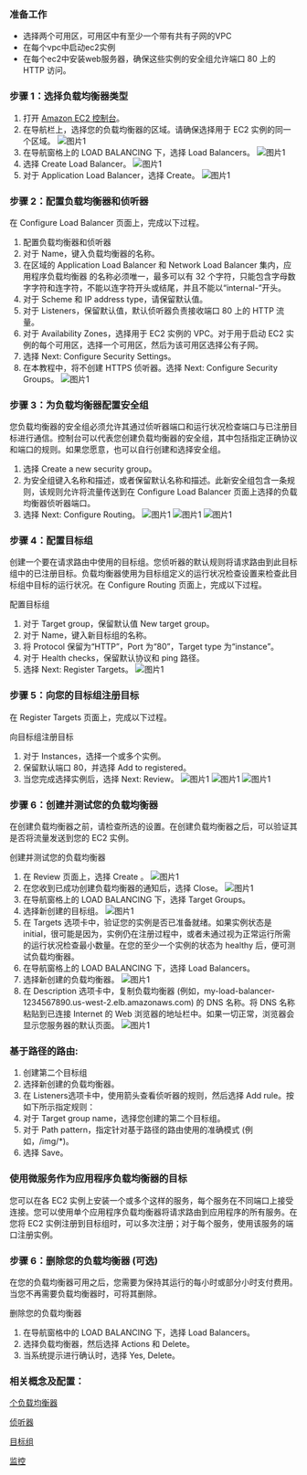 ### 准备工作
- 选择两个可用区，可用区中有至少一个带有共有子网的VPC
- 在每个vpc中启动ec2实例
- 在每个ec2中安装web服务器，确保这些实例的安全组允许端口 80 上的 HTTP 访问。 
### 步骤 1：选择负载均衡器类型
1. 打开 [Amazon EC2 控制台](https://console.aws.amazon.com/ec2/)。
1. 在导航栏上，选择您的负载均衡器的区域。请确保选择用于 EC2 实例的同一个区域。
   ![图片1](./assets/ALB/ALB-1.png)
1. 在导航窗格上的 LOAD BALANCING 下，选择 Load Balancers。
   ![图片1](./assets/ALB/ALB-2.png)
1. 选择 Create Load Balancer。
   ![图片1](./assets/ALB/ALB-3.png)
1. 对于 Application Load Balancer，选择 Create。
   ![图片1](./assets/ALB/ALB-4.png)
### 步骤 2：配置负载均衡器和侦听器

在 Configure Load Balancer 页面上，完成以下过程。

1. 配置负载均衡器和侦听器
1. 对于 Name，键入负载均衡器的名称。
1. 在区域的 Application Load Balancer 和 Network Load Balancer 集内，应用程序负载均衡器 的名称必须唯一，最多可以有 32 个字符，只能包含字母数字字符和连字符，不能以连字符开头或结尾，并且不能以“internal-”开头。
1. 对于 Scheme 和 IP address type，请保留默认值。
1. 对于 Listeners，保留默认值，默认侦听器负责接收端口 80 上的 HTTP 流量。
1. 对于 Availability Zones，选择用于 EC2 实例的 VPC。对于用于启动 EC2 实例的每个可用区，选择一个可用区，然后为该可用区选择公有子网。
1. 选择 Next: Configure Security Settings。
1. 在本教程中，将不创建 HTTPS 侦听器。选择 Next: Configure Security Groups。
   ![图片1](./assets/ALB/ALB-5.png)
### 步骤 3：为负载均衡器配置安全组

您负载均衡器的安全组必须允许其通过侦听器端口和运行状况检查端口与已注册目标进行通信。控制台可以代表您创建负载均衡器的安全组，其中包括指定正确协议和端口的规则。如果您愿意，也可以自行创建和选择安全组。


1. 选择 Create a new security group。
1. 为安全组键入名称和描述，或者保留默认名称和描述。此新安全组包含一条规则，该规则允许将流量传送到在 Configure Load Balancer 页面上选择的负载均衡器侦听器端口。
1. 选择 Next: Configure Routing。
   ![图片1](./assets/ALB/ALB-6.png)
   ![图片1](./assets/ALB/ALB-7.png)
   ![图片1](./assets/ALB/ALB-8.png)
### 步骤 4：配置目标组

创建一个要在请求路由中使用的目标组。您侦听器的默认规则将请求路由到此目标组中的已注册目标。负载均衡器使用为目标组定义的运行状况检查设置来检查此目标组中目标的运行状况。在 Configure Routing 页面上，完成以下过程。

配置目标组

1. 对于 Target group，保留默认值 New target group。
1. 对于 Name，键入新目标组的名称。
1. 将 Protocol 保留为“HTTP”，Port 为“80”，Target type 为“instance”。
1. 对于 Health checks，保留默认协议和 ping 路径。
1. 选择 Next: Register Targets。
      ![图片1](./assets/ALB/ALB-9.png)
### 步骤 5：向您的目标组注册目标

在 Register Targets 页面上，完成以下过程。

向目标组注册目标

1. 对于 Instances，选择一个或多个实例。
1. 保留默认端口 80，并选择 Add to registered。
1. 当您完成选择实例后，选择 Next: Review。
      ![图片1](./assets/ALB/ALB-10.png)
	  ![图片1](./assets/ALB/ALB-11.png)
	  ![图片1](./assets/ALB/ALB-12.png)
### 步骤 6：创建并测试您的负载均衡器

在创建负载均衡器之前，请检查所选的设置。在创建负载均衡器之后，可以验证其是否将流量发送到您的 EC2 实例。

创建并测试您的负载均衡器
1. 在 Review 页面上，选择 Create 。
   ![图片1](./assets/ALB/ALB-13.png)
1. 在您收到已成功创建负载均衡器的通知后，选择 Close。
   ![图片1](./assets/ALB/ALB-14.png)
1. 在导航窗格上的 LOAD BALANCING 下，选择 Target Groups。
1. 选择新创建的目标组。
   ![图片1](./assets/ALB/ALB-15.png)
1. 在 Targets 选项卡中，验证您的实例是否已准备就绪。如果实例状态是 initial，很可能是因为，实例仍在注册过程中，或者未通过视为正常运行所需的运行状况检查最小数量。在您的至少一个实例的状态为 healthy 后，便可测试负载均衡器。
1. 在导航窗格上的 LOAD BALANCING 下，选择 Load Balancers。
1. 选择新创建的负载均衡器。
   ![图片1](./assets/ALB/ALB-16.png)
1. 在 Description 选项卡中，复制负载均衡器 (例如，my-load-balancer-1234567890.us-west-2.elb.amazonaws.com) 的 DNS 名称。将 DNS 名称粘贴到已连接 Internet 的 Web 浏览器的地址栏中。如果一切正常，浏览器会显示您服务器的默认页面。
   ![图片1](./assets/ALB/ALB-17.png)
### 基于路径的路由:
1. 创建第二个目标组
1. 选择新创建的负载均衡器。
1. 在 Listeners选项卡中，使用箭头查看侦听器的规则，然后选择 Add rule。按如下所示指定规则：
1. 对于 Target group name，选择您创建的第二个目标组。
1. 对于 Path pattern，指定针对基于路径的路由使用的准确模式 (例如，/img/*)。
1. 选择 Save。
### 使用微服务作为应用程序负载均衡器的目标
您可以在各 EC2 实例上安装一个或多个这样的服务，每个服务在不同端口上接受连接。您可以使用单个应用程序负载均衡器将请求路由到应用程序的所有服务。在您将 EC2 实例注册到目标组时，可以多次注册；对于每个服务，使用该服务的端口注册实例。 
### 步骤 6：删除您的负载均衡器 (可选)

在您的负载均衡器可用之后，您需要为保持其运行的每小时或部分小时支付费用。当您不再需要负载均衡器时，可将其删除。

删除您的负载均衡器

1. 在导航窗格中的 LOAD BALANCING 下，选择 Load Balancers。
1. 选择负载均衡器，然后选择 Actions 和 Delete。
1. 当系统提示进行确认时，选择 Yes, Delete。
### 相关概念及配置：
[个负载均衡器](https://docs.aws.amazon.com/zh_cn/elasticloadbalancing/latest/application/application-load-balancers.html)

[侦听器](https://docs.aws.amazon.com/zh_cn/elasticloadbalancing/latest/application/load-balancer-listeners.html)

[目标组](https://docs.aws.amazon.com/zh_cn/elasticloadbalancing/latest/application/load-balancer-target-groups.html)

[监控](https://docs.aws.amazon.com/zh_cn/elasticloadbalancing/latest/application/load-balancer-monitoring.html)
